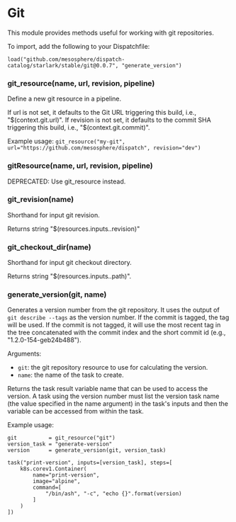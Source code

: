 
# Git

This module provides methods useful for working with git repositories.

To import, add the following to your Dispatchfile:

```
load("github.com/mesosphere/dispatch-catalog/starlark/stable/git@0.0.7", "generate_version")
```


### git_resource(name, url, revision, pipeline)


Define a new git resource in a pipeline.

If url is not set, it defaults to the Git URL triggering this build, i.e., "$(context.git.url)".
If revision is not set, it defaults to the commit SHA triggering this build, i.e., "$(context.git.commit)".

Example usage: `git_resource("my-git", url="https://github.com/mesosphere/dispatch", revision="dev")`


### gitResource(name, url, revision, pipeline)


DEPRECATED: Use git_resource instead.


### git_revision(name)


Shorthand for input git revision.

Returns string "$(resources.inputs.<name>.revision)"


### git_checkout_dir(name)


Shorthand for input git checkout directory.

Returns string "$(resources.inputs.<name>.path)".


### generate_version(git, name)


Generates a version number from the git repository. It uses the output of `git describe --tags`
as the version number. If the commit is tagged, the tag will be used. If the commit is not tagged,
it will use the most recent tag in the tree concatenated with the commit index and the short commit
id (e.g., "1.2.0-154-geb24b488").

Arguments:
* `git`: the git repository resource to use for calculating the version.
* `name`: the name of the task to create.

Returns the task result variable name that can be used to access the version. A task using the
version number must list the version task name (the value specified in the name argument) in the task's inputs
and then the variable can be accessed from within the task.

Example usage:

    git          = git_resource("git")
    version_task = "generate-version"
    version      = generate_version(git, version_task)

    task("print-version", inputs=[version_task], steps=[
        k8s.corev1.Container(
            name="print-version",
            image="alpine",
            command=[
                "/bin/ash", "-c", "echo {}".format(version)
            ]
        )
    ])



